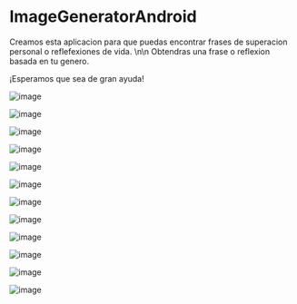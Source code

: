# ImageGeneratorAndroid

Creamos esta aplicacion para que puedas encontrar frases de superacion personal o reflefexiones de vida. \n\n Obtendras una frase o reflexion basada en tu genero.

¡Esperamos que sea de gran ayuda!


![image](https://user-images.githubusercontent.com/65986836/200103963-6208f4ae-9d3f-43d4-b623-b8dd9ba45b45.png)

![image](https://user-images.githubusercontent.com/65986836/200103970-636caac6-bc17-4718-b9f1-2aa2a590313c.png)

![image](https://user-images.githubusercontent.com/65986836/200103973-3adbbe9c-bb2f-408c-8802-124ac9f5b3f3.png)

![image](https://user-images.githubusercontent.com/65986836/200103980-dae9e113-88dd-4bc0-b263-00c97bf70ec6.png)

![image](https://user-images.githubusercontent.com/65986836/200103985-84e04466-0d68-4b52-b3f8-9410226181bb.png)

![image](https://user-images.githubusercontent.com/65986836/200103992-ebcfc19b-10a7-4b6d-ac1c-39c9bc8f13ef.png)

![image](https://user-images.githubusercontent.com/65986836/200103998-395c7e03-3aef-48a4-b619-d1bc373046d5.png)

![image](https://user-images.githubusercontent.com/65986836/200104013-3e75097b-bfc3-4689-8195-938bf8a9562b.png)

![image](https://user-images.githubusercontent.com/65986836/200104023-55312ee1-8bab-4c82-a503-a8030bab6e20.png)

![image](https://user-images.githubusercontent.com/65986836/200104009-2021af04-5f2d-43da-bb2f-b2596a41b495.png)

![image](https://user-images.githubusercontent.com/65986836/200104019-d529d344-c4c9-43cf-8d2d-1c844bb287e8.png)

![image](https://user-images.githubusercontent.com/65986836/200104000-7f6d0756-3a29-484b-a1e4-cc5eebb87a73.png)
